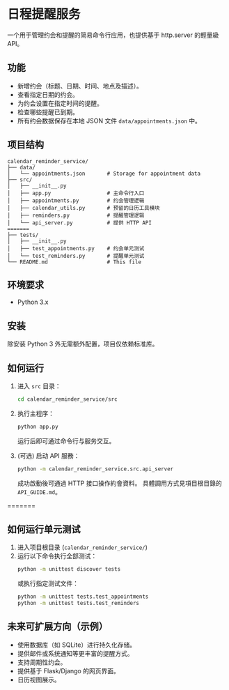 # 日程提醒服务


一个用于管理约会和提醒的简易命令行应用，也提供基于 http.server 的輕量級 API。


## 功能

*   新增约会（标题、日期、时间、地点及描述）。
*   查看指定日期的约会。
*   为约会设置在指定时间的提醒。
*   检查哪些提醒已到期。
*   所有约会数据保存在本地 JSON 文件 `data/appointments.json` 中。

## 项目结构

```
calendar_reminder_service/
├── data/
│   └── appointments.json       # Storage for appointment data
├── src/
│   ├── __init__.py
│   ├── app.py                  # 主命令行入口
│   ├── appointments.py         # 约会管理逻辑
│   ├── calendar_utils.py       # 预留的日历工具模块
│   ├── reminders.py            # 提醒管理逻辑
│   └── api_server.py           # 提供 HTTP API
=======
├── tests/
│   ├── __init__.py
│   ├── test_appointments.py    # 约会单元测试
│   └── test_reminders.py       # 提醒单元测试
└── README.md                   # This file
```

## 环境要求

*   Python 3.x

## 安装

除安装 Python 3 外无需额外配置，项目仅依赖标准库。

## 如何运行

1.  进入 `src` 目录：
    ```bash
    cd calendar_reminder_service/src
    ```
2.  执行主程序：
    ```bash
    python app.py
    ```
    运行后即可通过命令行与服务交互。

3.  (可选) 启动 API 服務：
    ```bash
    python -m calendar_reminder_service.src.api_server
    ```
    成功啟動後可通過 HTTP 接口操作約會資料。
    具體調用方式見項目根目錄的 `API_GUIDE.md`。

=======
## 如何运行单元测试

1.  进入项目根目录 (`calendar_reminder_service/`)
2.  运行以下命令执行全部测试：
    ```bash
    python -m unittest discover tests
    ```
    或执行指定测试文件：
    ```bash
    python -m unittest tests.test_appointments
    python -m unittest tests.test_reminders
    ```

## 未来可扩展方向（示例）

*   使用数据库（如 SQLite）进行持久化存储。
*   提供邮件或系统通知等更丰富的提醒方式。
*   支持周期性约会。
*   提供基于 Flask/Django 的网页界面。
*   日历视图展示。
```
